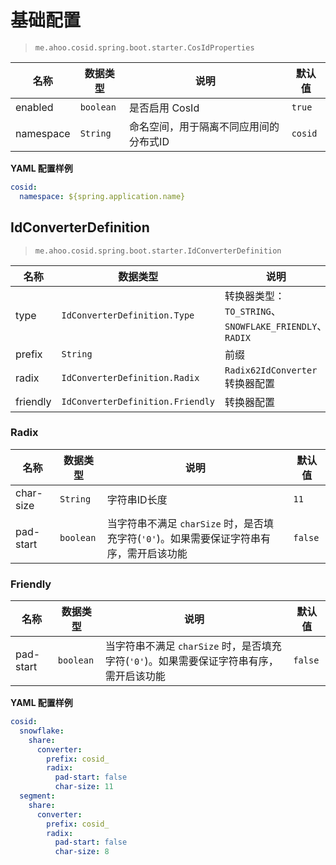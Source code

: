 # 基础配置

> `me.ahoo.cosid.spring.boot.starter.CosIdProperties`

| 名称        | 数据类型      | 说明                   | 默认值     |
|-----------|-----------|----------------------|---------|
| enabled   | `boolean` | 是否启用 CosId           | `true`  |
| namespace | `String`  | 命名空间，用于隔离不同应用间的分布式ID | `cosid` |

**YAML 配置样例**

```yaml
cosid:
  namespace: ${spring.application.name}
```

## IdConverterDefinition

> `me.ahoo.cosid.spring.boot.starter.IdConverterDefinition`

| 名称       | 数据类型                             | 说明                                             | 默认值          |
|----------|----------------------------------|------------------------------------------------|--------------|
| type     | `IdConverterDefinition.Type`     | 转换器类型：`TO_STRING`、`SNOWFLAKE_FRIENDLY`、`RADIX` | `Type.RADIX` |
| prefix   | `String`                         | 前缀                                             | `""`         |
| radix    | `IdConverterDefinition.Radix`    | `Radix62IdConverter` 转换器配置                     |              |
| friendly | `IdConverterDefinition.Friendly` | 转换器配置                                          |              |

### Radix

| 名称        | 数据类型      | 说明                                                    | 默认值     |
|-----------|-----------|-------------------------------------------------------|---------|
| char-size | `String`  | 字符串ID长度                                               | `11`    |
| pad-start | `boolean` | 当字符串不满足 `charSize` 时，是否填充字符(`'0'`)。如果需要保证字符串有序，需开启该功能 | `false` |

### Friendly

| 名称        | 数据类型      | 说明                                                    | 默认值     |
|-----------|-----------|-------------------------------------------------------|---------|
| pad-start | `boolean` | 当字符串不满足 `charSize` 时，是否填充字符(`'0'`)。如果需要保证字符串有序，需开启该功能 | `false` |

**YAML 配置样例**

```yaml
cosid:
  snowflake:
    share:
      converter:
        prefix: cosid_
        radix:
          pad-start: false
          char-size: 11
  segment:
    share:
      converter:
        prefix: cosid_
        radix:
          pad-start: false
          char-size: 8
```
